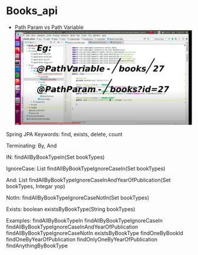 # Books_api


* Path Param vs Path Variable
  ![img.png](img.png)

Spring JPA Keywords:
find,
exists,
delete,
count

Terminating:
By,
And

IN:
findAllByBookTypeIn(Set<String> bookTypes)

IgnoreCase:
List<Book> findAllByBookTypeIgnoreCaseIn(Set<String> bookTypes)

And:
List<Book> findAllByBookTypeIgnoreCaseInAndYearOfPublication(Set<String> bookTypes, Integar yop)

NotIn:
findAllByBookTypeIgnoreCaseNotIn(Set<String> bookTypes)

Exists:
boolean existsByBookType(String bookTypes)

Examples:
findAllByBookTypeIn
findAllByBookTypeIgnoreCaseIn
findAllByBookTypeIgnoreCaseInAndYearOfPublication
findAllByBookTypeIgnoreCaseNotIn
existsByBookType
findOneByBookId
findOneByYearOfPublication
findOnlyOneByYearOfPublication
findAnythingByBookType